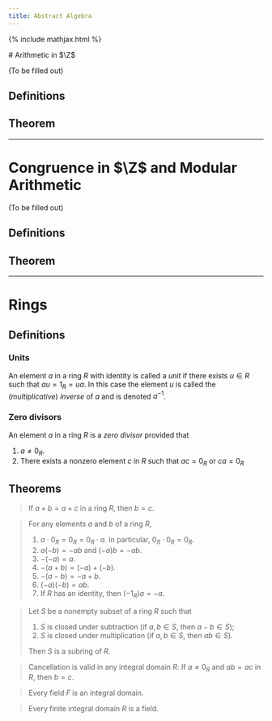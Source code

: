 ```yaml
---
title: Abstract Algebra
---
```

{% include mathjax.html %}
<div id="mathjax-preamble" style="display:none;">
$$
\def\Z{\mathbb{Z}}
$$
</div>
<!-- -------------------------------------------------------------------------->
# Arithmetic in $\Z$

(To be filled out)

## Definitions

## Theorem

<!-- -------------------------------------------------------------------------->
---

# Congruence in $\Z$ and Modular Arithmetic

(To be filled out)

## Definitions

## Theorem

<!-- -------------------------------------------------------------------------->
---

# Rings

## Definitions

### Units

An element $a$ in a ring $R$ with identity is called a *unit* if there exists
$u\in R$ such that $au=1_R=ua$. In this case the element $u$ is called the
(*multiplicative*) *inverse* of $a$ and is denoted $a^{-1}$.

### Zero divisors

An element $a$ in a ring $R$ is a *zero divisor* provided that

1. $a\neq 0_R$.
2. There exists a nonzero element $c$ in $R$ such that $ac=0_R$ or $ca=0_R$

## Theorems

<!--Theorem 3.4-->
> If $a+b=a+c$ in a ring $R$, then $b=c$.

<!--Theorem 3.5-->
> For any elements $a$ and $b$ of a ring $R$,
> 
> 1. $a\cdot 0_R=0_R=0_R\cdot a$. In particular, $0_R\cdot 0_R=0_R$.
> 2. $a(-b)=-ab$ and $(-a)b=-ab$.
> 3. $-(-a)=a$.
> 4. $-(a+b)=(-a)+(-b)$.
> 5. $-(a-b)=-a+b$.
> 6. $(-a)(-b)=ab$. 
> 7. If $R$ has an identity, then $(-1_R)a=-a$.

<!--Theorem 3.6-->
> Let $S$ be a nonempty subset of a ring $R$ such that
> 
> 1. $S$ is closed under subtraction (if $a,b\in S$, then $a-b\in S$);
> 2. $S$ is closed under multiplication (if $a,b\in S$, then $ab\in S$).
> 
> Then $S$ is a subring of $R$.

<!--Theorem 3.7-->
> Cancellation is valid in any integral domain $R$: If $a\neq 0_R$ and $ab=ac$ in
> $R$, then $b=c$.

<!--Theorem 3.8-->
> Every field $F$ is an integral domain.

<!--Theorem 3.9-->
> Every finite integral domain $R$ is a field.

